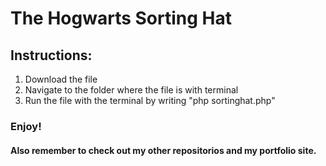 # The Hogwarts Sorting Hat

## Instructions:
1. Download the file
2. Navigate to the folder where the file is with terminal
3. Run the file with the terminal by writing "php sortinghat.php"

### Enjoy!

#### Also remember to check out my other repositorios and my portfolio site.